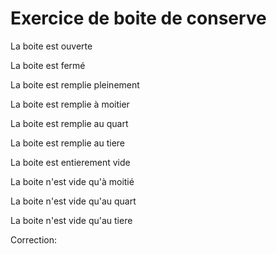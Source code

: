 # Exercice de boite de conserve

La boite est ouverte

La boite est fermé

La boite est remplie pleinement

La boite est remplie à moitier

La boite est remplie au quart

La boite est remplie au tiere

La boite est entierement vide

La boite n'est vide qu'à moitié

La boite n'est vide qu'au quart

La boite n'est vide qu'au tiere


Correction:


